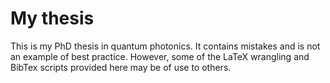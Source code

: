 # My thesis

This is my PhD thesis in quantum photonics. It contains mistakes and is not an example of best practice. However, some of the LaTeX wrangling and BibTex scripts provided here may be of use to others.
